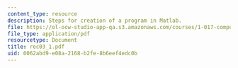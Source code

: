 ```yaml
---
content_type: resource
description: Steps for creation of a program in Matlab.
file: https://ol-ocw-studio-app-qa.s3.amazonaws.com/courses/1-017-computing-and-data-analysis-for-environmental-applications-fall-2003/0062abd9e08a2168b2fe8b6eef4edc0b_rec03_1.pdf
file_type: application/pdf
resourcetype: Document
title: rec03_1.pdf
uid: 0062abd9-e08a-2168-b2fe-8b6eef4edc0b
---
```

